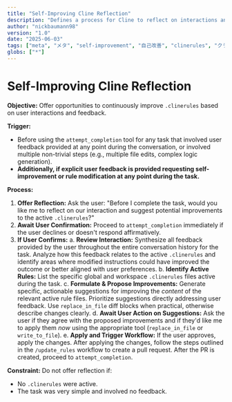 ```yaml
---
title: "Self-Improving Cline Reflection"
description: "Defines a process for Cline to reflect on interactions and suggest improvements to active .clinerules."
author: "nickbaumann98"
version: "1.0"
date: "2025-06-03"
tags: ["meta", "メタ", "self-improvement", "自己改善", "clinerules", "クラインルール", "reflection", "リフレクション", "core-behavior", "コア動作"]
globs: ["*"]
---
```

# Self-Improving Cline Reflection

**Objective:** Offer opportunities to continuously improve `.clinerules` based on user interactions and feedback.

**Trigger:**
- Before using the `attempt_completion` tool for any task that involved user feedback provided at any point during the conversation, or involved multiple non-trivial steps (e.g., multiple file edits, complex logic generation).
- **Additionally, if explicit user feedback is provided requesting self-improvement or rule modification at any point during the task.**

**Process:**

1.  **Offer Reflection:** Ask the user: "Before I complete the task, would you like me to reflect on our interaction and suggest potential improvements to the active `.clinerules`?"
2.  **Await User Confirmation:** Proceed to `attempt_completion` immediately if the user declines or doesn't respond affirmatively.
3.  **If User Confirms:**
    a.  **Review Interaction:** Synthesize all feedback provided by the user throughout the entire conversation history for the task. Analyze how this feedback relates to the active `.clinerules` and identify areas where modified instructions could have improved the outcome or better aligned with user preferences.
    b.  **Identify Active Rules:** List the specific global and workspace `.clinerules` files active during the task.
    c.  **Formulate & Propose Improvements:** Generate specific, actionable suggestions for improving the *content* of the relevant active rule files. Prioritize suggestions directly addressing user feedback. Use `replace_in_file` diff blocks when practical, otherwise describe changes clearly.
    d.  **Await User Action on Suggestions:** Ask the user if they agree with the proposed improvements and if they'd like me to apply them *now* using the appropriate tool (`replace_in_file` or `write_to_file`).
    e.  **Apply and Trigger Workflow:** If the user approves, apply the changes. After applying the changes, follow the steps outlined in the `/update_rules` workflow to create a pull request. After the PR is created, proceed to `attempt_completion`.

**Constraint:** Do not offer reflection if:
*   No `.clinerules` were active.
*   The task was very simple and involved no feedback.
